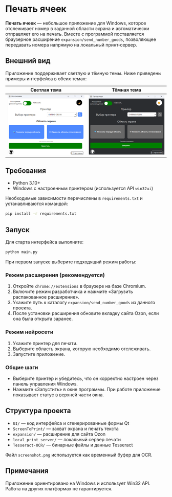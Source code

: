 # Печать ячеек

**Печать ячеек** — небольшое приложение для Windows, которое отслеживает номер в заданной области экрана и автоматически отправляет его на печать. Вместе с программой поставляется браузерное расширение `expansion/send_number_goods`, позволяющее передавать номера напрямую на локальный принт‑сервер.

## Внешний вид

Приложение поддерживает светлую и тёмную темы. Ниже приведены примеры интерфейса в обеих темах:

| Светлая тема | Тёмная тема |
|--------------|-------------|
|![img_5.png](img_black.png)|![img_4.png](img_white.png)|

## Требования

- Python 3.10+
- Windows с настроенным принтером (используется API `win32ui`)

Необходимые зависимости перечислены в `requirements.txt` и устанавливаются командой:

```bash
pip install -r requirements.txt
```

## Запуск

Для старта интерфейса выполните:

```bash
python main.py
```

При первом запуске выберите подходящий режим работы:

### Режим расширения (рекомендуется)
1. Откройте `chrome://extensions` в браузере на базе Chromium.
2. Включите режим разработчика и нажмите «Загрузить распакованное расширение».
3. Укажите путь к каталогу `expansion/send_number_goods` из данного проекта.
4. После установки расширения обновите вкладку сайта Ozon, если она была открыта заранее.

### Режим нейросети
1. Укажите принтер для печати.
2. Выберите область экрана, которую необходимо отслеживать.
3. Запустите приложение.

### Общие шаги
- Выберите принтер и убедитесь, что он корректно настроен через панель управления Windows.
- Нажмите «Запустить» в окне программы. При работе приложение показывает статус в верхней части окна.

## Структура проекта

- `UI/` — код интерфейса и сгенерированные формы Qt
- `ScreenToPrint/` — захват экрана и печать текста
- `expansion/` — расширение для сайта Ozon
- `local_print_server/` — локальный сервер печати
- `Tesseract-OCR/` — бинарные файлы и данные Tesseract

Файл `screenshot.png` используется как временный буфер для OCR.

## Примечания

Приложение ориентировано на Windows и использует Win32 API. Работа на других платформах не гарантируется.
